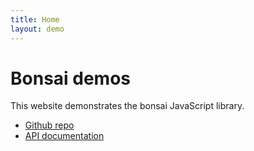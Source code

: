 ```yaml
---
title: Home
layout: demo
---
```


# Bonsai demos

This website demonstrates the bonsai JavaScript library. 

 * [Github repo](https://github.com/uxebu/bonsai)
 * [API documentation](http://docs.bonsaijs.org)
